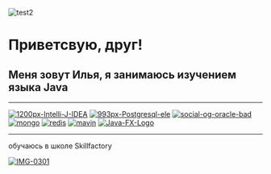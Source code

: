 ![test2](https://media.giphy.com/media/Ss5zpSaKfhj2v04DpQ/giphy.gif?cid=ecf05e47gzbk14bfkz5oh76o5m8z48hih2vuvwt2i5r8ah4d&rid=giphy.gif&ct=g) 





# Приветсвую, друг!
## Меня зовут Илья, я занимаюсь изучением языка Java

_____________



<a href="https://imgbb.com/"><img src="https://i.ibb.co/k2WTP8k/1200px-Intelli-J-IDEA.webp" alt="1200px-Intelli-J-IDEA" border="0"></a>
<a href="https://imgbb.com/"><img src="https://i.ibb.co/P1fqqmr/993px-Postgresql-ele.webp" alt="993px-Postgresql-ele" border="0"></a>
<a href="https://imgbb.com/"><img src="https://i.ibb.co/KN1ZjP5/social-og-oracle-bad.webp" alt="social-og-oracle-bad" border="0"></a>
<a href="https://imgbb.com/"><img src="https://i.ibb.co/PN71n0x/mongo.webp" alt="mongo" border="0"></a>
<a href="https://imgbb.com/"><img src="https://i.ibb.co/9rjhccT/redis.webp" alt="redis" border="0"></a>
<a href="https://imgbb.com/"><img src="https://i.ibb.co/BTxqfC4/mavin.webp" alt="mavin" border="0"></a>
<a href="https://ibb.co/YW4FGKf"><img src="https://i.ibb.co/YW4FGKf/Java-FX-Logo.webp" alt="Java-FX-Logo" border="0"></a>

_______
oбучаюсь в школе Skillfactory

<a href="https://t.me/voink0v"><img src="https://i.ibb.co/N1rGX4k/IMG-0301.jpg" alt="IMG-0301" border="0"></a>









            
      
